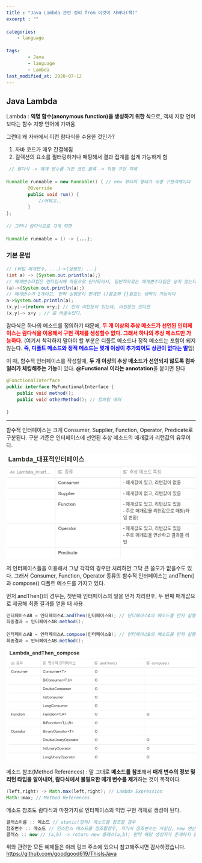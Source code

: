 ```yaml
---
title : "Java Lambda 관련 정리 from 이것이 자바다(책)"
excerpt : ""

categories:
    - language

tags:
        - Java
        - language
        - Lambda
last_modified_at: 2020-07-12
---
```



## Java Lambda

Lambda : **익명 함수(anonymous function)을 생성하기 위한 식**으로, 객체 지향 언어보다는 함수 지향 언어에 가까움

그런데 왜 자바에서 이런 람다식을 수용한 것인가?

1. 자바 코드가 매우 간결해짐
2. 컬렉션의 요소를 필터링하거나 매핑해서 결과 집계를 쉽게 가능하게 함

```java
 // 람다식 -> 매개 변수를 가진 코드 블록 -> 익명 구현 객체

Runnable runnable = new Runnable() { // new 부터의 형태가 익명 구현객체이다
		@Override
		public void run() {
			//어쩌고..
		}
};

// 그러나 람다식으로 가게 되면

Runnable runnable = () -> {...};
```

### 기본 문법

```java
// (타입 매개변수, ...)->{실행문; ...}
(int a) -> {System.out.println(a);}
// 매개변수타입은 런타임시에 자동으로 인식되어서, 일반적으로는 매개변수타입은 넣지 않는다
(a)->{System.out.println(a);}
// 매개변수가 1개이고, 만약 실행문이 한개면 ()괄호와 {}괄호는 생략이 가능하다
a->System.out.println(a);
(x,y)->{return x+y;} // 만약 리턴문이 있는데, 리턴문만 있다면
(x,y)-> x+y ; // 로 바꿀수있다.
```

람다식은 하나의 메소드를 정의하기 때문에, <span style = "color:red">**두 개 이상의 추상 메소드가 선언된 인터페이스는 람다식을 이용해서 구현 객체를 생성할수 없다. 그래서 하나의 추상 메소드만 가능하다.**</span> (여기서 착각하지 말아야 할 부분은 디폴트 메소드나 정적 메소드는 포함이 되지않는다. <span style = "color:blue">**즉, 디폴트 메소드와 정적 메소드는 몇개 이상이 추가되어도 상관이 없다는 말**</span>임)

이 때, 함수적 인터페이스를 작성할때, **두 개 이상의 추상 메소드가 선언되지 않도록 컴파일러가 체킹해주는 기능**이 있다. **@Functional 이라는 annotation**을 붙이면 된다

```java
@FunctionalInterface
public interface MyFunctionalInterface {
	public void method();
	public void otherMethod(); // 컴파일 에러

}
```

---

함수적 인터페이스는 크게 Consumer, Supplier, Function, Operator, Predicate로 구분된다. 구분 기준은 인터페이스에 선언된 추상 메소드의 매개값과 리턴값의 유무이다.

![Lambda_대표적인터페이스](/assets/Lambda_Interface.png)

저 인터페이스들을 이용해서 그냥 각각의 경우만 처리하면 그닥 큰 쓸모가 없을수도 있다. 그래서 Consumer, Function, Operator 종류의 함수적 인터페이스는 andThen()과 compose() 디폴트 메소드를 가지고 있다.

먼저 andThen()의 경우는, 첫번째 인터페이스의 일을 먼저 처리한후, 두 번째 매개값으로 제공해 최종 결과를 얻을 때 사용

```java
인터페이스AB = 인터페이스A.andThen(인터페이스B); // 인터페이스A의 메소드를 먼저 실행한뒤에 인터페이스 B의 메소드를 실행
최종결과 = 인터페이스AB.method(); 

인터페이스AB = 인터페이스A.compose(인터페이스B); // 인터페이스B의 메소드를 먼저 실행한뒤에 인터페이스 A의 메소드를 실행
최종결과 = 인터페이스AB.method();
```

![Lambda_andThen_compose](/assets/Lambda_andThen_compose.png)

메소드 참조(Method References) : 말 그대로 **메소드를 참조**해서 **매개 변수의 정보 및 리턴 타입을 알아내어, 람다식에서 불필요한 매개 변수를 제거**하는 것이 목적이다.

```java
(left,right) -> Math.max(left,right); // Lambda Expression
Math::max; // Method References
```

메소드 참조도 람다식과 마찬가지로 인터페이스의 익명 구현 객체로 생성이 된다.

```java
클래스이름 :: 메소드 // static(정적) 메소드를 참조할 경우
참조변수 :: 메소드 // 인스턴스 메소드를 참조할경우, 저기서 참조변수는 사실상, new 연산자로 할당된 인스턴스 이름을 의미할것이다.
클래스 :: new // (a,b) -> return new 클래스(a,b); 만약 해당 생성자가 존재하지 않으면 컴파일 에러!!
```

위와 관련한 모든 예제들은 아래 링크 주소에 있으니 참고해주시면 감사하겠습니다.  
<https://github.com/goodgood619/ThisIsJava>